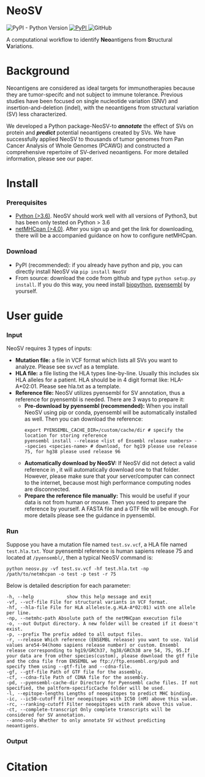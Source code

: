 # NeoSV
<img alt="PyPI - Python Version" src="https://img.shields.io/pypi/pyversions/NeoSV">  <a href="https://pypi.python.org/pypi/NeoSV/"> <img src="https://img.shields.io/pypi/v/NeoSV.svg?maxAge=1000" alt="PyPI" /> </a>  <img alt="GitHub" src="https://img.shields.io/github/license/ysbioinfo/NeoSV">  

A computational workflow to identify **Neo**antigens from **S**tructural **V**ariations.

# Background
Neoantigens are considered as ideal targets for immunotherapies because they are tumor-specifc and not subject to immune tolerance. Previous studies have been focused on single nucleotide variation (SNV) and insertion-and-deletion (indel), with the neoantigens from structural variation (SV) less characterized.

We developed a Python package-NeoSV-to **_annotate_** the effect of SVs on protein and **_predict_** potential neoantigens created by SVs. We have successfully applied NeoSV to thousands of tumor genomes from Pan Cancer Analysis of Whole Genomes (PCAWG) and constructed a comprehensive repertoire of SV-derived neoantigens. For more detailed information, please see our paper. 

# Install
### Prerequisites
* [Python (>3.6)](https://www.python.org/downloads/). NeoSV should work well with all versions of Python3, but has been only tested on Python > 3.6
* [netMHCpan (>4.0)](https://services.healthtech.dtu.dk/service.php?NetMHCpan-4.1). After you sign up and get the link for downloading, there will be a accompanied guidance on how to configure netMHCpan.
### Download
* PyPI (recommended): if you already have python and pip, you can directly install NeoSV via `pip install NeoSV`<br>
* From source: download the code from github and type `python setup.py install`. If you do this way, you need install [biopython](https://biopython.org/), [pyensembl](https://github.com/openvax/pyensembl) by yourself.


# User guide
### Input
NeoSV requires 3 types of inputs:
* **Mutation file:** a file in VCF format which lists all SVs you want to analyze. Please see sv.vcf as a template.
* **HLA file:** a file listing the HLA types line-by-line. Usually this includes six HLA alleles for a patient. HLA should be in 4 digit format like: HLA-A*02:01. Please see hla.txt as a template.
* **Reference file:** NeoSV utilizes pyensembl for SV annotation, thus a reference for pyensembl is needed. There are 3 ways to prepare it: <br>
  - **Pre-download by pyensembl (recommended):** When you install NeoSV using pip or conda, pyensembl will be automatically installed as well. Then you can download the reference:<br>
    ```
    export PYENSEMBL_CACHE_DIR=/custom/cache/dir # specify the location for storing reference
    pyensembl install --release <list of Ensembl release numbers> --species <species-name> # download, for hg19 please use release 75, for hg38 please used release 96
    ```
  - **Automatically download by NeoSV:** If NeoSV did not detect a valid reference in , it will automatically download one to that folder. However, please make sure that your server/computer can connect to the internet, because most high performance computing nodes are disconnected.
  - **Prepare the reference file manually:** This would be useful if your data is not from human or mouse. Then you need to prepare the reference by yourself. A FASTA file and a GTF file will be enough. For more details please see the guidance in pyensembl.
### Run
Suppose you have a mutation file named `test.sv.vcf`, a HLA file named `test.hla.txt`. Your pyensembl reference is human sapiens release 75 and located at `/pyensembl/`, then a typical NeoSV command is:
```
python neosv.py -vf test.sv.vcf -hf test.hla.txt -np /path/to/netmhcpan -o test -p test -r 75    
```
Below is detailed description for each parameter:
```
-h, --help            show this help message and exit
-vf, --vcf-file File for structural variants in VCF format.
-hf, --hla-file File for HLA alleles(e.g.HLA-A*02:01) with one allele per line.
-np, --netmhc-path Absolute path of the netMHCpan execution file
-o, --out Output directory. A new folder will be created if it doesn't exist.
-p, --prefix The prefix added to all output files.
-r, --release Which reference (ENSEMBL release) you want to use. Valid values are54-94(homo sapiens release number) or custom. Ensembl release corresponding to hg19/GRCh37, hg38/GRCh38 are 54, 75, 95.If your data are from other species(custom), please download the gtf file and the cdna file from ENSEMBL we ftp://ftp.ensembl.org/pub and specify them using --gtf-file and --cdna-file.
-gf, --gtf-file Path of GTF file for the assembly.
-cf, --cdna-file Path of CDNA file for the assembly.
-pd, --pyensembl-cache-dir Directory for Pyensembl cache files. If not specified, the paltform-specificCache folder will be used.
-l, --epitope-lengths Lengths of neoepitopes to predict MHC binding.
-ic, --ic50-cutoff Filter neoepitopes with IC50 (nM) above this value.
-rc, --ranking-cutoff Filter neoepitopes with rank above this value.
-ct, --complete-transcript Only complete transcripts will be considered for SV annotation.
--anno-only Whether to only annotate SV without predicting neoantigens.
```
### Output

# Citation

